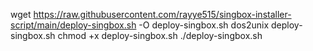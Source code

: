 wget https://raw.githubusercontent.com/rayye515/singbox-installer-script/main/deploy-singbox.sh -O deploy-singbox.sh
dos2unix deploy-singbox.sh
chmod +x deploy-singbox.sh
./deploy-singbox.sh
